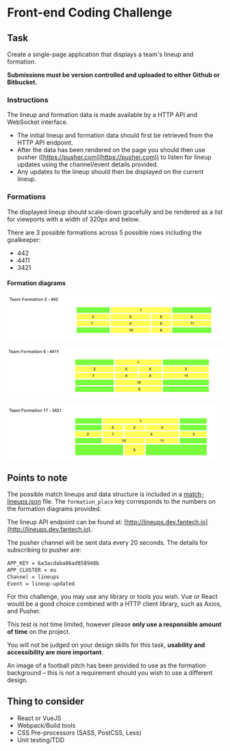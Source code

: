 # Front-end Coding Challenge

## Task

Create a single-page application that displays a team's lineup and formation.

**Submissions must be version controlled and uploaded to either Github or Bitbucket.**

### Instructions

The lineup and formation data is made available by a HTTP API and WebSocket interface.

* The initial lineup and formation data should first be retrieved from the HTTP API endpoint. 
* After the data has been rendered on the page you should then use pusher ([https://pusher.com](https://pusher.com)) to listen for lineup updates using the channel/event details provided.
* Any updates to the lineup should then be displayed on the current lineup.

### Formations

The displayed lineup should scale-down gracefully and be rendered as a list for viewports with a width of 320px and below.

There are 3 possible formations across 5 possible rows including the goalkeeper: 

* 442
* 4411
* 3421

#### Formation diagrams

![](./442.png)

![](./4411.png)

![](./3421.png)

## Points to note

The possible match lineups and data structure is included in a [match-lineups.json](./match-lineups.json) file. The `formation_place` key corresponds to the numbers on the formation diagrams provided.

The lineup API endpoint can be found at: [http://lineups.dev.fantech.io](http://lineups.dev.fantech.io).

The pusher channel will be sent data every 20 seconds. The details for subscribing to pusher are: 

```
APP_KEY = 6a3acdaba86ad858948b 
APP_CLUSTER = eu 
Channel = lineups 
Event = lineup-updated
```

For this challenge, you may use any library or tools you wish. Vue or React would be a good choice combined with a HTTP client library, such as Axios, and Pusher. 

This test is not time limited, however please **only use a responsible amount of time** on the project.

You will not be judged on your design skills for this task, **usability and accessibility are more important**.

An image of a football pitch has been provided to use as the formation background – this is not a requirement should you wish to use a different design.

## Thing to consider

* React or VueJS
* Webpack/Build tools
* CSS Pre-processors (SASS, PostCSS, Less)
* Unit testing/TDD